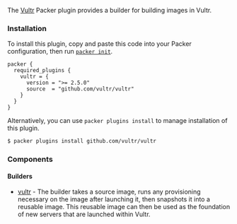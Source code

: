 The [Vultr](https://www.Vultr.com/) Packer plugin provides a builder for building images in
Vultr.

### Installation

To install this plugin, copy and paste this code into your Packer configuration, then run [`packer init`](https://www.packer.io/docs/commands/init).

```hcl
packer {
  required_plugins {
    vultr = {
      version = ">= 2.5.0"
      source  = "github.com/vultr/vultr"
    }
  }
}
```

Alternatively, you can use `packer plugins install` to manage installation of this plugin.

```sh
$ packer plugins install github.com/vultr/vultr
```


### Components

#### Builders

- [vultr](/packer/integrations/vultr/latest/components/builder/vultr) - The builder takes a source image, runs any provisioning necessary on the image after launching it, then snapshots it into a reusable image. This reusable image can then be used as the foundation of new servers that are launched within Vultr.
